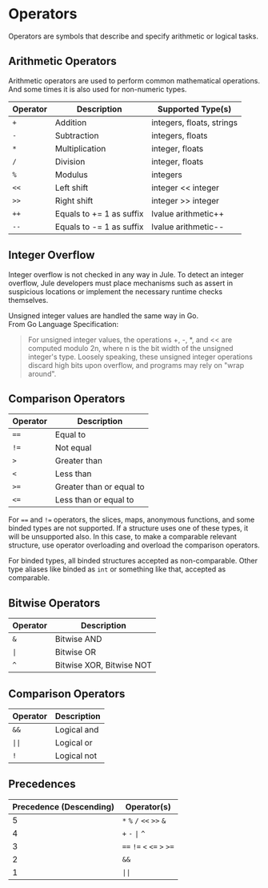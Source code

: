 # Operators
Operators are symbols that describe and specify arithmetic or logical tasks.

## Arithmetic Operators
Arithmetic operators are used to perform common mathematical operations. And some times it is also used for non-numeric types.

| Operator | Description | Supported Type(s) |
| -------- | ----------- | ----------------- |
| `+` | Addition | integers, floats, strings |
| `-` | Subtraction | integers, floats |
| `*` | Multiplication | integer, floats |
| `/` | Division | integer, floats |
| `%` | Modulus | integers |
| `<<` | Left shift | integer << integer |
| `>>` | Right shift | integer >> integer |
| `++` | Equals to += 1 as suffix | lvalue arithmetic++ |
| `--` | Equals to -= 1 as suffix | lvalue arithmetic-- |

## Integer Overflow

Integer overflow is not checked in any way in Jule. To detect an integer overflow, Jule developers must place mechanisms such as assert in suspicious locations or implement the necessary runtime checks themselves.

Unsigned integer values ​​are handled the same way in Go.\
From Go Language Specification:
> For unsigned integer values, the operations +, -, *, and << are computed modulo 2n, where n is the bit width of the unsigned integer's type. Loosely speaking, these unsigned integer operations discard high bits upon overflow, and programs may rely on "wrap around".

## Comparison Operators

| Operator | Description |
| -------- | ----------- |
| `==` | Equal to |
| `!=` | Not equal |
| `>` | Greater than |
| `<` | Less than |
| `>=` | Greater than or equal to |
| `<=` | Less than or equal to |

For `==` and `!=` operators, the slices, maps, anonymous functions, and some binded types are not supported. If a structure uses one of these types, it will be unsupported also. In this case, to make a comparable relevant structure, use operator overloading and overload the comparison operators.

For binded types, all binded structures accepted as non-comparable. Other type aliases like binded as `int` or something like that, accepted as comparable.

## Bitwise Operators
| Operator | Description |
| -------- | ----------- |
| `&` | Bitwise AND |
| `\|` | Bitwise OR |
| `^` | Bitwise XOR, Bitwise NOT |

## Comparison Operators
| Operator | Description |
| -------- | ----------- |
| `&&` | Logical and |
| `\|\|` | Logical or |
| `!` | Logical not |

## Precedences
| Precedence (Descending) | Operator(s) |
| ----------------------- | ----------- |
| 5 |  `*` `%` `/` `<<` `>>` `&` |
| 4 | `+` `-` `\|` `^` |
| 3 | `==` `!=` `<` `<=` `>` `>=` |
| 2 | `&&` |
| 1 | `\|\|` |